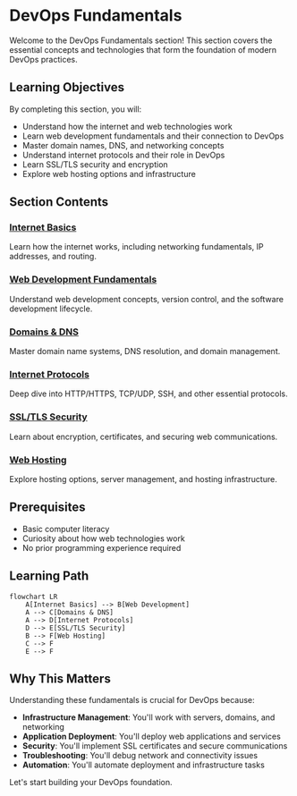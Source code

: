 # DevOps Fundamentals

Welcome to the DevOps Fundamentals section! This section covers the essential concepts and technologies that form the foundation of modern DevOps practices.

## Learning Objectives

By completing this section, you will:

- Understand how the internet and web technologies work
- Learn web development fundamentals and their connection to DevOps
- Master domain names, DNS, and networking concepts
- Understand internet protocols and their role in DevOps
- Learn SSL/TLS security and encryption
- Explore web hosting options and infrastructure

## Section Contents

### [Internet Basics](internet-basics.md)
Learn how the internet works, including networking fundamentals, IP addresses, and routing.

### [Web Development Fundamentals](web-development.md)
Understand web development concepts, version control, and the software development lifecycle.

### [Domains & DNS](domains-dns.md)
Master domain name systems, DNS resolution, and domain management.

### [Internet Protocols](protocols.md)
Deep dive into HTTP/HTTPS, TCP/UDP, SSH, and other essential protocols.

### [SSL/TLS Security](ssl.md)
Learn about encryption, certificates, and securing web communications.

### [Web Hosting](hosting.md)
Explore hosting options, server management, and hosting infrastructure.

## Prerequisites

- Basic computer literacy
- Curiosity about how web technologies work
- No prior programming experience required

## Learning Path

```mermaid
flowchart LR
    A[Internet Basics] --> B[Web Development]
    A --> C[Domains & DNS]
    A --> D[Internet Protocols]
    D --> E[SSL/TLS Security]
    B --> F[Web Hosting]
    C --> F
    E --> F
```

## Why This Matters

Understanding these fundamentals is crucial for DevOps because:

- **Infrastructure Management**: You'll work with servers, domains, and networking
- **Application Deployment**: You'll deploy web applications and services
- **Security**: You'll implement SSL certificates and secure communications
- **Troubleshooting**: You'll debug network and connectivity issues
- **Automation**: You'll automate deployment and infrastructure tasks

Let's start building your DevOps foundation.
